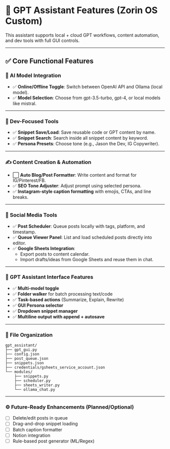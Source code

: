 
# 🧠 GPT Assistant Features (Zorin OS Custom)

This assistant supports local + cloud GPT workflows, content automation, and dev tools with full GUI controls.

---

## ✅ Core Functional Features

### 🧠 AI Model Integration

- ✅ **Online/Offline Toggle**: Switch between OpenAI API and Ollama (local model).
- ✅ **Model Selection**: Choose from gpt-3.5-turbo, gpt-4, or local models like mistral.

---

### 🔧 Dev-Focused Tools

- ✅ **Snippet Save/Load**: Save reusable code or GPT content by name.
- ✅ **Snippet Search**: Search inside all snippet content by keyword.
- ✅ **Persona Presets**: Choose tone (e.g., Jason the Dev, IG Copywriter).

---

### ✍️ Content Creation & Automation

- ⬜ **Auto Blog/Post Formatter**: Write content and format for IG/Pinterest/FB.
- ✅ **SEO Tone Adjuster**: Adjust prompt using selected persona.
- ✅ **Instagram-style caption formatting** with emojis, CTAs, and line breaks.

---

### 📅 Social Media Tools

- ✅ **Post Scheduler**: Queue posts locally with tags, platform, and timestamp.
- ✅ **Queue Viewer Panel**: List and load scheduled posts directly into editor.
- ✅ **Google Sheets Integration**:
  - Export posts to content calendar.
  - Import drafts/ideas from Google Sheets and reuse them in chat.

---

### 🧩 GPT Assistant Interface Features

- ✅ **Multi-model toggle**
- ✅ **Folder walker** for batch processing text/code
- ✅ **Task-based actions** (Summarize, Explain, Rewrite)
- ✅ **GUI Persona selector**
- ✅ **Dropdown snippet manager**
- ✅ **Multiline output with append + autosave**

---

### 📁 File Organization

```
gpt_assistant/
├── gpt_gui.py
├── config.json
├── post_queue.json
├── snippets.json
├── credentials/gsheets_service_account.json
└── modules/
    ├── snippets.py
    ├── scheduler.py
    ├── sheets_writer.py
    └── ollama_chat.py
```

---

### ⚙️ Future-Ready Enhancements (Planned/Optional)

- [ ] Delete/edit posts in queue
- [ ] Drag-and-drop snippet loading
- [ ] Batch caption formatter
- [ ] Notion integration
- [ ] Rule-based post generator (ML/Regex)
